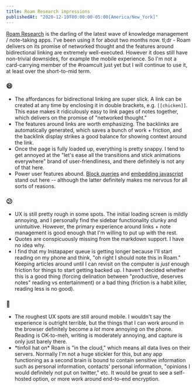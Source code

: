 ```yaml
---
title: Roam Research impressions
publishedAt: "2020-12-10T00:00:00-05:00[America/New_York]"
---
```


[Roam Research](http://roamresearch.com/) is the darling of the latest wave of knowledge management / note-taking apps.
I've been using it for about two months now.  tl;dr - Roam delivers on its promise of networked thought and the features
around bidirectional linking are extremely well-executed.  However it does still have non-trivial downsides, for example
the mobile experience.  So I'm not a card-carrying member of the #roamcult just yet but I will continue to use it, at
least over the short-to-mid term.

### 😄

- The affordances for bidirectional linking are super slick.  A link can be created at any time by enclosing it in
  double brackets, e.g. `[[chicken]]`.  This ease makes it ridiculously easy to link pages of notes together, which
  delivers on the promise of "networked thought."
- The features around links are worth emphasizing.  The backlinks are automatically generated, which saves a bunch of
  work + friction, and the backlink display strikes a good balance for showing context around the link.
- Once the page is fully loaded up, everything is pretty snappy.  I tend to get annoyed at the "let's ease all the
  transitions and stick animations everywhere" brand of user-friendliness, and there definitely is not any of that here.
- Power user features abound.  [Block queries](https://roamhacks.com/how-to-query-roam/) and [embedding
  javascript](https://roamjs.com/docs/) stand out here -- although the latter definitely makes me nervous for all sorts
  of reasons.

### 😕

- UX is still pretty rough in some spots.  The initial loading screen is mildly annoying, and I personally find the
  sidebar functionality clunky and unintuitive.  However, the primary experience around links + note management is good
  enough that I'm willing to put up with the rest.
- Quotes are conspicuously missing from the markdown support.  I have no idea why.
- I find that my Instapaper queue is getting longer because I'll start reading on my phone and think, "oh right I should
  note this in Roam."  Keeping articles around until I can revisit on the computer is *just* enough friction for things
  to start getting backed up.  I haven't decided whether this is a good thing (forcing delination between "productive,
  deserves notes" reading vs entertainment) or a bad thing (friction is a habit killer, reading less is no good).


### 🙁

- The roughest UX spots are still around mobile.  I wouldn't say the experience is outright terrible, but the things
  that I can work around in the browser definitely become a *lot* more annoying on the phone.  Reading is OK-to-meh,
  writing is moderately annoying, and capture is only just barely there.
- \*tinfoil hat on\*  Roam is "in the cloud," which means all data lives on their servers.  Normally I'm not a huge
  stickler for this, but any app functioning as a second brain is bound to contain sensitive information such as
  personal information, contacts' personal information, "opinions I would definitely not put on twitter," etc.  It would
  be great to see a self-hosted option, or more work around end-to-end encryption.
